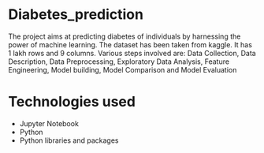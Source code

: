# Diabetes_prediction
The project aims at predicting diabetes of individuals by harnessing the power of machine learning. The dataset has been taken from kaggle. It has 1 lakh rows and 9 columns.
Various steps involved are: Data Collection, Data Description, Data Preprocessing, Exploratory Data Analysis, Feature Engineering, Model building, Model Comparison and  Model Evaluation
# Technologies used
- Jupyter Notebook
- Python
- Python libraries and packages
